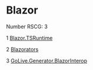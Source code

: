 <h1>Blazor</h1>

Number RSCG: 3

   1 [Blazor.TSRuntime](/docs/Blazor.TSRuntime)

   2 [Blazorators](/docs/Blazorators)

   3 [GoLive.Generator.BlazorInterop](/docs/GoLive.Generator.BlazorInterop)
    